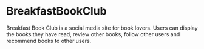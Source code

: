 # BreakfastBookClub

Breakfast Book Club is a social media site for book lovers. Users can display the books they have read, review other books, follow other users and recommend books to other users. 
